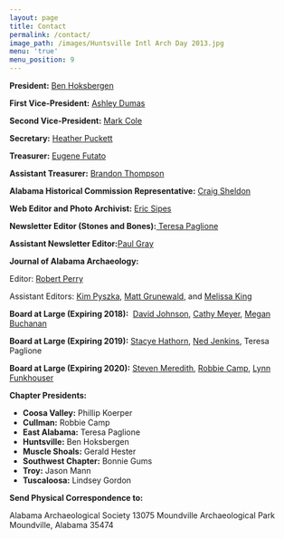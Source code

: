 ```yaml
---
layout: page
title: Contact
permalink: /contact/
image_path: /images/Huntsville Intl Arch Day 2013.jpg
menu: 'true'
menu_position: 9
---
```



**President:** [Ben Hoksbergen](javascript:void(location.href='mailto:'+String.fromCharCode(98,101,110,104,111,107,115,98,101,114,103,101,110,64,103,109,97,105,108,46,99,111,109)))

**First Vice-President:** [Ashley Dumas](javascript:void(location.href='mailto:'+String.fromCharCode(97,100,117,109,97,115,64,117,119,97,46,101,100,117)))

**Second Vice-President:** [Mark Cole](javascript:void(location.href='mailto:'+String.fromCharCode(109,106,116,99,111,108,101,64,103,109,97,105,108,46,99,111,109)))

**Secretary:** [Heather Puckett](mailto:heather.r.puckett@gmail.com)

**Treasurer:** [Eugene Futato](mailto:efutato@bama.ua.edu)

**Assistant Treasurer:** [Brandon Thompson](mailto:branthompson@hotmail.com)

**Alabama Historical Commission Representative:** [Craig Sheldon](mailto:csheldon@mail.aum.edu)

**Web Editor and Photo Archivist:** [Eric Sipes](javascript:void(location.href='mailto:'+String.fromCharCode(115,105,112,101,115,46,101,114,105,99,64,103,109,97,105,108,46,99,111,109)))

**Newsletter Editor (Stones and Bones):**[ Teresa Paglione](javascript:void(location.href='mailto:'+String.fromCharCode(116,101,114,101,115,97,46,112,97,103,108,105,111,110,101,64,97,108,46,117,115,100,97,46,103,111,118)))

**Assistant Newsletter Editor:**[Paul Gray](javascript:void(location.href='mailto:'+String.fromCharCode(112,97,117,108,103,114,97,121,64,107,110,111,108,111,103,121,46,110,101,116)))

**Journal of Alabama Archaeology:**

Editor: [Robert Perry](javascript:void(location.href='mailto:'+String.fromCharCode(114,101,112,101,114,114,121,64,99,111,111,115,97,104,115,46,110,101,116)))

Assistant Editors: [Kim Pyszka](javascript:void(location.href='mailto:'+String.fromCharCode(107,112,121,115,122,107,97,64,97,117,109,46,101,100,117))), [Matt Grunewald](javascript:void(location.href='mailto:'+String.fromCharCode(109,109,103,114,117,110,101,119,97,108,100,64,103,109,97,105,108,46,99,111,109))), and [Melissa King](javascript:void(location.href='mailto:'+String.fromCharCode(109,101,108,118,97,110,109,100,64,104,111,112,112,101,114,46,110,101,116)))

**Board at Large (Expiring 2018):**&nbsp; [David Johnson](javascript:void(location.href='mailto:'+String.fromCharCode(106,111,104,110,115,100,97,116,64,121,109,97,105,108,46,99,111,109))), [Cathy Meyer](javascript:void(location.href='mailto:'+String.fromCharCode(99,97,116,104,121,46,109,114,115,99,111,110,115,117,108,116,97,110,116,115,64,121,97,104,111,111,46,99,111,109))), [Megan Buchanan](javascript:void(location.href='mailto:'+String.fromCharCode(109,101,98,48,49,48,53,64,97,117,98,117,114,110,46,101,100,117)))

**Board at Large (Expiring 2019):** [Stacye Hathorn](javascript:void(location.href='mailto:'+String.fromCharCode(115,116,97,99,121,101,46,104,97,116,104,111,114,110,64,112,114,101,115,101,114,118,101,97,108,97,46,111,114,103))), [Ned Jenkins](javascript:void(location.href='mailto:'+String.fromCharCode(110,101,100,46,106,101,110,107,105,110,115,97,104,99,64,103,109,97,105,108,46,99,111,109))), Teresa Paglione

**Board at Large (Expiring 2020):** [Steven Meredith](javascript:void(location.href='mailto:'+String.fromCharCode(109,101,114,101,100,48,48,51,64,103,109,97,105,108,46,99,111,109))), [Robbie Camp](javascript:void(location.href='mailto:'+String.fromCharCode(114,111,98,98,105,101,64,97,108,97,98,97,109,97,112,114,105,110,116,105,110,103,46,99,111,109))), [Lynn Funkhouser](javascript:void(location.href='mailto:'+String.fromCharCode(108,121,110,110,102,117,110,107,104,111,117,115,101,114,64,103,109,97,105,108,46,99,111,109)))

**Chapter Presidents:**

* **Coosa Valley:** Phillip Koerper
* **Cullman:** Robbie Camp
* **East Alabama:** Teresa Paglione
* **Huntsville:** Ben Hoksbergen
* **Muscle Shoals:** Gerald Hester
* **Southwest Chapter:** Bonnie Gums
* **Troy:** Jason Mann
* **Tuscaloosa:** Lindsey Gordon

**Send Physical Correspondence to:**

Alabama Archaeological Society 13075 Moundville Archaeological Park Moundville, Alabama 35474